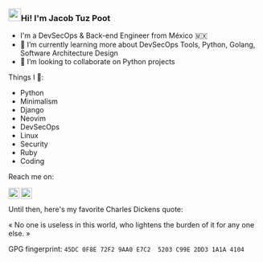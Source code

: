 ### <img src="https://media.giphy.com/media/hvRJCLFzcasrR4ia7z/giphy.gif" width="25px">Hi! I'm Jacob Tuz Poot

- I'm a DevSecOps & Back-end Engineer from México 🇲🇽
- 🌱 I’m currently learning more about DevSecOps Tools, Python, Golang, Software Architecture Design
- 👯 I’m looking to collaborate on Python projects

<!--
- 🔭 I’m currently working at Cornershop By Uber
- 🔭 I’m currently working on ...
- 🌱 I’m currently learning ...
- 👯 I’m looking to collaborate on ...
- 🤔 I’m looking for help with ...
- 💬 Ask me about ...
- 📫 How to reach me: ...
- 😄 Pronouns: ...
- ⚡ Fun fact: ...
-->


Things I 💚:
* Python
* Minimalism
* Django
* Neovim
* DevSecOps
* Linux
* Security
* Ruby
* Coding

Reach me on:

<a href="https://twitter.com/jtuz">
  <img align="left" alt="Jacob Tuz Poot | Twitter" width="22px" src="https://cdn.simpleicons.org/twitter" />
</a>
<a href="https://www.linkedin.com/in/jacobtuz/">
  <img align="left" alt="Jacob Tuz Poot | Linkedin" width="22px" src="https://cdn.simpleicons.org/linkedin" />
</a>
<br/>
<br/>
Until then, here's my favorite Charles Dickens quote:

« No one is useless in this world, who lightens the burden of it for any one else. »


GPG fingerprint: `45DC 0F8E 72F2 9AA0 E7C2  5203 C99E 2DD3 1A1A 4104` 
